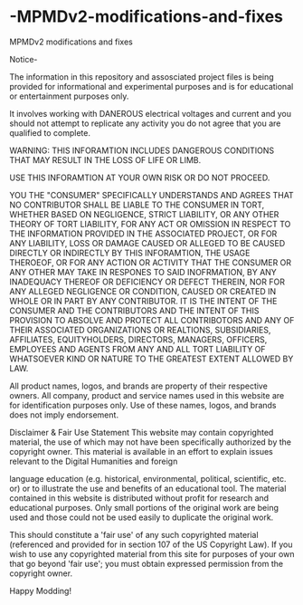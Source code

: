# -MPMDv2-modifications-and-fixes
 MPMDv2 modifications and fixes

Notice-

The information in this repository and assosciated project files is being provided for informational and experimental purposes and is for educational or entertainment purposes only. 

It involves working with DANEROUS electrical voltages and current and you should not attempt to replicate any activity you do not agree that you are qualified to complete.


WARNING: THIS INFORAMTION INCLUDES DANGEROUS CONDITIONS THAT MAY RESULT IN THE LOSS OF LIFE OR LIMB.

USE THIS INFORAMTION AT YOUR OWN RISK OR DO NOT PROCEED.

YOU THE "CONSUMER" SPECIFICALLY UNDERSTANDS AND AGREES THAT NO CONTRIBUTOR SHALL BE LIABLE TO THE CONSUMER IN TORT, WHETHER BASED ON NEGLIGENCE, STRICT LIABILITY, OR ANY OTHER THEORY OF TORT LIABILITY, FOR ANY ACT OR OMISSION IN RESPECT TO THE INFORMATION PROVIDED IN THE ASSOCIATED PROJECT, OR FOR ANY LIABILITY, LOSS OR DAMAGE CAUSED OR ALLEGED TO BE CAUSED DIRECTLY OR INDIRECTLY BY THIS INFORAMTION, THE USAGE THEROEOF, OR FOR ANY ACTION OR ACTIVITY THAT THE CONSUMER OR ANY OTHER MAY TAKE IN RESPONES TO SAID INOFRMATION, BY ANY INADEQUACY THEREOF OR DEFICIENCY OR DEFECT THEREIN, NOR FOR ANY ALLEGED NEGLIGENCE OR CONDITION, CAUSED OR CREATED IN WHOLE OR IN PART BY ANY CONTRIBUTOR. IT IS THE INTENT OF THE CONSUMER AND THE CONTRIBUTORS AND THE INTENT OF THIS PROVISION TO ABSOLVE AND PROTECT ALL CONTRIBOTORS AND ANY OF THEIR ASSOCIATED ORGANIZATIONS OR REALTIONS, SUBSIDIARIES, AFFILIATES, EQUITYHOLDERS, DIRECTORS, MANAGERS, OFFICERS, EMPLOYEES AND AGENTS FROM ANY AND ALL TORT LIABILITY OF WHATSOEVER KIND OR NATURE TO THE GREATEST EXTENT ALLOWED BY LAW.

All product names, logos, and brands are property of their respective owners. All company, product and service names used in this website are for identification purposes only. Use of these names, logos, and brands does not imply endorsement.

Disclaimer & Fair Use Statement
This website may contain copyrighted material, the use of which may not have
been specifically authorized by the copyright owner. This material is available
in an effort to explain issues relevant to the Digital Humanities and foreign

language education (e.g. historical, environmental, political, scientific, etc. or)
or to illustrate the use and benefits of an educational tool. The material
contained in this website is distributed without profit for research and
educational purposes. Only small portions of the original work are being used
and those could not be used easily to duplicate the original work.

This should constitute a 'fair use' of any such copyrighted material (referenced
and provided for in section 107 of the US Copyright Law).
If you wish to use any copyrighted material from this site for purposes of your
own that go beyond 'fair use'; you must obtain expressed permission from the
copyright owner.


Happy Modding!
